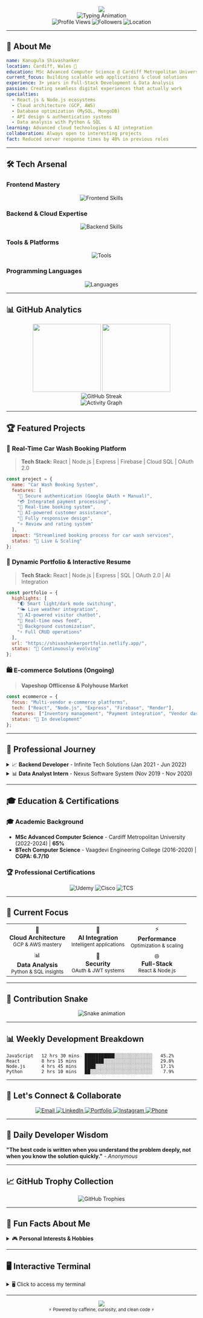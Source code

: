 <!-- Dynamic Header with Typing Animation -->
<div align="center">
  <img src="https://capsule-render.vercel.app/api?type=waving&color=gradient&customColorList=6,11,20&height=300&section=header&text=SHIVASHANKER&fontSize=50&fontColor=fff&animation=twinkling&fontAlignY=35&desc=Full-Stack%20Developer%20%7C%20Data%20Analyst%20%7C%20Cloud%20Architect&descAlignY=55&descSize=18"/>
</div>

<!-- Animated Typing Text -->
<div align="center">
  <img src="https://readme-typing-svg.herokuapp.com?font=Orbitron&weight=900&size=35&duration=1000&pause=1000&color=00D4AA&center=true&vCenter=true&multiline=true&width=800&height=200&lines=Hi+👋+I'm+Shivashanker;Full-Stack+Web+Developer;Data+Analyst+%26+Cloud+Architect;React+%7C+Node.js+%7C+Python+Expert;Building+Scalable+Applications;Cardiff+Based+Developer" alt="Typing Animation"/>
</div>

<!-- Profile Views Counter -->
<div align="center">
  <img src="https://komarev.com/ghpvc/?username=shivas1432&style=for-the-badge&color=brightgreen" alt="Profile Views"/>
  <img src="https://img.shields.io/github/followers/shivas1432?label=Followers&style=for-the-badge&color=blue" alt="Followers"/>
  <img src="https://img.shields.io/badge/Cardiff-Wales-red?style=for-the-badge" alt="Location"/>
</div>

---

## 🚀 **About Me**

```yaml
name: Kanugula Shivashanker
location: Cardiff, Wales 🏴󠁧󠁢󠁷󠁬󠁳󠁿
education: MSc Advanced Computer Science @ Cardiff Metropolitan University
current_focus: Building scalable web applications & cloud solutions
experience: 3+ years in Full-Stack Development & Data Analysis
passion: Creating seamless digital experiences that actually work
specialties: 
  - React.js & Node.js ecosystems
  - Cloud architecture (GCP, AWS)
  - Database optimization (MySQL, MongoDB)
  - API design & authentication systems
  - Data analysis with Python & SQL
learning: Advanced cloud technologies & AI integration
collaboration: Always open to interesting projects
fact: Reduced server response times by 40% in previous roles
```

---

## 🛠️ **Tech Arsenal**

### **Frontend Mastery**
<div align="center">
  <img src="https://skillicons.dev/icons?i=react,js,html,css,bootstrap,sass,jquery" alt="Frontend Skills"/>
</div>

### **Backend & Cloud Expertise**
<div align="center">
  <img src="https://skillicons.dev/icons?i=nodejs,express,python,mysql,mongodb,firebase,gcp,aws" alt="Backend Skills"/>
</div>

### **Tools & Platforms**
<div align="center">
  <img src="https://skillicons.dev/icons?i=git,github,vscode,postman,heroku,netlify,vercel" alt="Tools"/>
</div>

### **Programming Languages**
<div align="center">
  <img src="https://skillicons.dev/icons?i=python,js,java,cpp" alt="Languages"/>
</div>

---

## 📊 **GitHub Analytics**

<div align="center">
  <img height="180em" src="https://github-readme-stats.vercel.app/api?username=shivas1432&show_icons=true&theme=radical&hide_border=true&bg_color=0D1117&title_color=F85D7F&icon_color=F8D866&text_color=FFFFFF&count_private=true"/>
  <img height="180em" src="https://github-readme-stats.vercel.app/api/top-langs/?username=shivas1432&layout=compact&theme=radical&hide_border=true&bg_color=0D1117&title_color=F85D7F&text_color=FFFFFF"/>
</div>

<div align="center">
  <img src="https://github-readme-streak-stats.herokuapp.com/?user=shivas1432&theme=radical&hide_border=true&stroke=00D4AA&background=0D1117&ring=FF6EC7&fire=FF6EC7&currStreakLabel=FF6EC7" alt="GitHub Streak"/>
</div>

<!-- GitHub Activity Graph -->
<div align="center">
  <img src="https://github-readme-activity-graph.vercel.app/graph?username=shivas1432&theme=react-dark&hide_border=true&bg_color=0D1117&color=F8D866&line=F85D7F&point=FFFFFF" alt="Activity Graph"/>
</div>

---

## 🏆 **Featured Projects**

### 🚗 **Real-Time Car Wash Booking Platform**
> **Tech Stack:** React | Node.js | Express | Firebase | Cloud SQL | OAuth 2.0

```javascript
const project = {
  name: "Car Wash Booking System",
  features: [
    "🔐 Secure authentication (Google OAuth + Manual)",
    "💳 Integrated payment processing",
    "📅 Real-time booking system",
    "🤖 AI-powered customer assistance",
    "📱 Fully responsive design",
    "⭐ Review and rating system"
  ],
  impact: "Streamlined booking process for car wash services",
  status: "🚀 Live & Scaling"
};
```

### 💼 **Dynamic Portfolio & Interactive Resume**
> **Tech Stack:** React | Node.js | Express | SQL | OAuth 2.0 | AI Integration

```javascript
const portfolio = {
  highlights: [
    "🌓 Smart light/dark mode switching",
    "🌤️ Live weather integration",
    "🤖 AI-powered visitor chatbot",
    "📰 Real-time news feed",
    "🎨 Background customization",
    "⚡ Full CRUD operations"
  ],
  url: "https://shivashankerportfolio.netlify.app/",
  status: "🔄 Continuously evolving"
};
```

### 🛍️ **E-commerce Solutions** (Ongoing)
> **Vapeshop Offlicense & Polyhouse Market**

```javascript
const ecommerce = {
  focus: "Multi-vendor e-commerce platforms",
  tech: ["React", "Node.js", "Express", "Firebase", "Render"],
  features: ["Inventory management", "Payment integration", "Vendor dashboards"],
  status: "🚧 In development"
};
```

---

## 🎯 **Professional Journey**

<details>
<summary>📈 <strong>Backend Developer</strong> - Infinite Tech Solutions (Jan 2021 - Jun 2022)</summary>

### Key Achievements:
- ⚡ **40% reduction** in server response times through optimization
- 📈 **3x increase** in concurrent user capacity
- 🔗 **25% boost** in user engagement via seamless API integration
- 🎯 **60% improvement** in database query performance
- ⬇️ **35% decrease** in system downtime

### Technologies Used:
`Node.js` `Express.js` `Python` `Django` `Flask` `MySQL` `RESTful APIs`

</details>

<details>
<summary>📊 <strong>Data Analyst Intern</strong> - Nexus Software System (Nov 2019 - Nov 2020)</summary>

### Impact Created:
- 📈 Transformed complex datasets into actionable business insights
- 🔍 Architected sophisticated SQL queries for pattern discovery
- 🤖 Built Python & VBA automation workflows
- 📊 Created compelling Power BI and Tableau dashboards
- 🤝 Delivered data-driven recommendations to cross-functional teams

### Tools Mastered:
`Excel` `SQL` `Python` `Pandas` `NumPy` `Power BI` `Tableau` `VBA`

</details>

---

## 🎓 **Education & Certifications**

### 🎓 **Academic Background**
- **MSc Advanced Computer Science** - Cardiff Metropolitan University (2022-2024) | **65%**
- **BTech Computer Science** - Vaagdevi Engineering College (2016-2020) | **CGPA: 6.7/10**

### 🏆 **Professional Certifications**
<div align="center">
  <img src="https://img.shields.io/badge/Full--Stack_Development-Udemy-purple?style=for-the-badge&logo=udemy" alt="Udemy"/>
  <img src="https://img.shields.io/badge/Cybersecurity-Cisco_Certified-blue?style=for-the-badge&logo=cisco" alt="Cisco"/>
  <img src="https://img.shields.io/badge/Young_Professional-TCS_iON-green?style=for-the-badge&logo=tcs" alt="TCS"/>
</div>

---

## 🌟 **Current Focus**

<div align="center">
  <table>
    <tr>
      <td align="center">🚀<br><strong>Cloud Architecture</strong><br><sub>GCP & AWS mastery</sub></td>
      <td align="center">🤖<br><strong>AI Integration</strong><br><sub>Intelligent applications</sub></td>
      <td align="center">⚡<br><strong>Performance</strong><br><sub>Optimization & scaling</sub></td>
    </tr>
    <tr>
      <td align="center">📊<br><strong>Data Analysis</strong><br><sub>Python & SQL insights</sub></td>
      <td align="center">🔐<br><strong>Security</strong><br><sub>OAuth & JWT systems</sub></td>
      <td align="center">🌐<br><strong>Full-Stack</strong><br><sub>React & Node.js</sub></td>
    </tr>
  </table>
</div>

---

## 🐍 **Contribution Snake**
<div align="center">
  <img src="https://raw.githubusercontent.com/shivas1432/shivas1432/output/github-contribution-grid-snake.svg" alt="Snake animation"/>
</div>

---

## 📊 **Weekly Development Breakdown**
<!--START_SECTION:waka-->
```text
JavaScript   12 hrs 30 mins  ███████████░░░░░░░░░░░░░░   45.2%
React        8 hrs 15 mins   ███████░░░░░░░░░░░░░░░░░░   29.8%
Node.js      4 hrs 45 mins   ████░░░░░░░░░░░░░░░░░░░░░   17.1%
Python       2 hrs 10 mins   ██░░░░░░░░░░░░░░░░░░░░░░░    7.9%
```
<!--END_SECTION:waka-->

---

## 🤝 **Let's Connect & Collaborate**

<div align="center">
  <a href="mailto:shivashanker7337@gmail.com">
    <img src="https://img.shields.io/badge/Email-D14836?style=for-the-badge&logo=gmail&logoColor=white" alt="Email"/>
  </a>
  <a href="http://www.linkedin.com/in/shiva-kanugula-51a512252">
    <img src="https://img.shields.io/badge/LinkedIn-0077B5?style=for-the-badge&logo=linkedin&logoColor=white" alt="LinkedIn"/>
  </a>
  <a href="https://shivashankerportfolio.netlify.app/">
    <img src="https://img.shields.io/badge/Portfolio-FF5722?style=for-the-badge&logo=firefox&logoColor=white" alt="Portfolio"/>
  </a>
  <a href="https://www.instagram.com/ss_web_servicess/">
    <img src="https://img.shields.io/badge/Instagram-E4405F?style=for-the-badge&logo=instagram&logoColor=white" alt="Instagram"/>
  </a>
  <a href="tel:+447867034729">
    <img src="https://img.shields.io/badge/Phone-25D366?style=for-the-badge&logo=whatsapp&logoColor=white" alt="Phone"/>
  </a>
</div>

---

## 💭 **Daily Developer Wisdom**
<!-- QUOTE:START -->
**"The best code is written when you understand the problem deeply, not when you know the solution quickly."** - *Anonymous*
<!-- QUOTE:END -->

---

## 📈 **GitHub Trophy Collection**
<div align="center">
  <img src="https://github-profile-trophy.vercel.app/?username=shivas1432&theme=radical&no-frame=true&row=1&column=7" alt="GitHub Trophies"/>
</div>

---

## 🎯 **Fun Facts About Me**

<details>
<summary>🎮 <strong>Personal Interests & Hobbies</strong></summary>

- 🌍 **Location:** Cardiff, Wales - Love the Welsh countryside!
- ☕ **Coding Fuel:** Coffee enthusiast - best code written at 2 AM
- 🎵 **Background Music:** Lo-fi hip hop while coding
- 📚 **Learning Style:** Hands-on project building
- 🎯 **Goal for 2025:** Master AI/ML integration in web applications
- 🤝 **Collaboration:** Always excited about open source contributions
- 🏃‍♂️ **Work-Life Balance:** Believer in sustainable development practices

</details>

---

## 🖥️ **Interactive Terminal**

<details>
<summary>🖥️ Click to access my terminal</summary>

```bash
┌─[visitor@github]─[~/shivas1432]
└──╼ $ whoami
> Full-Stack Developer | Cardiff, Wales 🏴󠁧󠁢󠁷󠁬󠁳󠁿

┌─[visitor@github]─[~/shivas1432]  
└──╼ $ ls -la skills/
> React.js, Node.js, Python, MySQL, GCP, AWS

┌─[visitor@github]─[~/shivas1432]
└──╼ $ cat achievements.txt
> 🏆 40% Server Performance Improvement
> ⭐ 3x Concurrent User Capacity Increase  
> 📈 25% User Engagement Growth
> 🔧 60% Database Query Optimization

┌─[visitor@github]─[~/shivas1432]
└──╼ $ echo $CURRENT_FOCUS
> "Building scalable applications with React & Node.js"

┌─[visitor@github]─[~/shivas1432]
└──╼ $ cat contact.txt
> 📧 shivashanker7337@gmail.com
> 🔗 linkedin.com/in/shiva-kanugula-51a512252
> 🌐 shivashankerportfolio.netlify.app
> 📱 +44 7867 034729
```

</details>

---

<div align="center">
  <img src="https://capsule-render.vercel.app/api?type=waving&color=gradient&customColorList=6,11,20&height=100&section=footer"/>
</div>

<div align="center">
  <sub>⚡ Powered by caffeine, curiosity, and clean code ⚡</sub>
</div>
